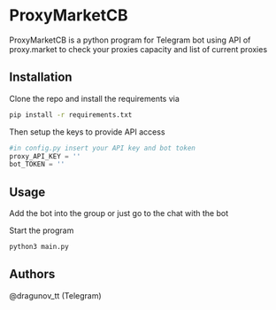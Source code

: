 # ProxyMarketCB

ProxyMarketCB is a python program for Telegram bot using API of proxy.market to check your proxies capacity and list of current proxies

## Installation

Clone the repo and install the requirements via

```bash
pip install -r requirements.txt
```
Then setup the keys to provide API access
```python
#in config.py insert your API key and bot token
proxy_API_KEY = ''
bot_TOKEN = ''
```
## Usage
Add the bot into the group or just go to the chat with the bot

Start the program

```bash
python3 main.py
```

## Authors

@dragunov_tt (Telegram)

